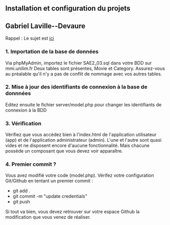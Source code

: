 ## Installation et configuration du projets

## Gabriel Laville--Devaure

Rappel : Le sujet est [ici](https://docs.google.com/document/d/1MxM8H3PVpFOUG4-buM8BLXRv18PIHKrjf76EBzmINZs/edit?usp=sharing)

### 1. Importation de la base de données

Via phpMyAdmin, importez le fichier SAE2_03.sql dans votre BDD sur mmi.unilim.fr
Deux tables sont présentes, Movie et Category. Assurez-vous au préalable qu'il n'y a
pas de conflit de nommage avec vos autres tables.

### 2. Mise à jour des identifiants de connexion à la base de donnnées

Editez ensuite le fichier server/model.php pour changer les identifiants de connexion à la BDD

### 3. Vérification

Vérifiez que vous accédez bien à l'index.html de l'application utilisateur (app) et de l'application administrateur (admin). L'une et l'autre sont quasi vides et ne disposent encore d'aucune fonctionnalité.
Mais chacune possède un composant que vous devez voir apparaître.

### 4. Premier commit ?

Vous avez modifié votre code (model.php). Vérifez votre configuration Git/Github en tentant un premier
commit :

- git add .
- git commit -m "update credentials"
- git push

Si tout va bien, vous devez retrouver sur votre espace Github la modification que vous venez de réaliser.
